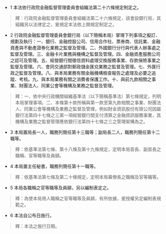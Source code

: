 * 1 本法依行政院金融監督管理委員會組織法第二十六條規定制定之。

> 釋：行政院金融監督管理委員會組織法第二十六條規定，該會設銀行局，其組織另以法律定之，爰規定本法依上開規定制定之。

* 2 行政院金融監督管理委員會銀行局（以下簡稱本局）掌理下列事項之擬訂、規劃及執行：一、銀行、金融控股公司、信用合作社、票券商、信託業、金融資產與不動產證券化業務之監督及管理。二、外國銀行分行與代表人辦事處之監督及管理。三、金融卡片業務與機構之監督及管理。四、金融資產服務公司之認可及管理。五、經營銀行間徵信資料處理交換服務事業、存款保險事業之監督及管理。六、會同交通部對郵政儲金匯兌業務之監督及管理。七、外匯行政之監督及管理。八、與本局業務有關金融機構檢查報告之處理及必要之追蹤、考核。九、與本局業務有關之消費者保護工作。十、與前九款相關之事業、財團法人、同業公會等機構及業務之監督及管理。

> 釋：一、依中央行政機關組織基準法（以下簡稱基準法）第七條規定，列明本局掌理事項。二、本條第十款所稱與第一款至第九款相關之事業、財團法人、同業公會等機構及業務之監督及管理，例如財金資訊股份有限公司因屬銀行法第四十七條之三第一項經營銀行間支付清算之金融資訊服務事業，其機構及業務之監督管理應依銀行法第四十七條之三之管理架構為之。

* 3 本局置局長一人，職務列簡任第十三職等；副局長二人，職務列簡任第十二職等。

> 釋：依基準法第七條、第十八條及第十九條規定，定明本局首長、副首長之職稱、官等職等及員額。

* 4 本局置主任秘書，職務列簡任第十一職等。

> 釋：依基準法第七條及第二十條規定，定明本局幕僚長之職稱及官等職等。

* 5 本局各職稱之官等職等及員額，另以編制表定之。

> 釋：為使本局用人職稱之官等職等及員額，有所依據，爰授權另定編制表規範之。

* 6 本法自公布日施行。

> 釋：本法之施行日期。

